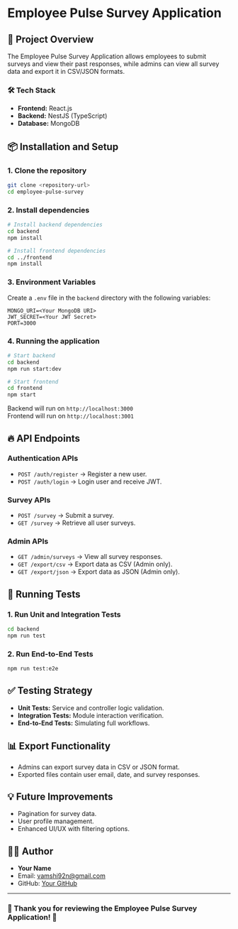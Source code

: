 
# Employee Pulse Survey Application

## 🚀 Project Overview
The Employee Pulse Survey Application allows employees to submit surveys and view their past responses, while admins can view all survey data and export it in CSV/JSON formats.

### 🛠️ Tech Stack
- **Frontend:** React.js
- **Backend:** NestJS (TypeScript)
- **Database:** MongoDB

## 📦 Installation and Setup
### 1. Clone the repository
```bash
git clone <repository-url>
cd employee-pulse-survey
```

### 2. Install dependencies
```bash
# Install backend dependencies
cd backend
npm install

# Install frontend dependencies
cd ../frontend
npm install
```

### 3. Environment Variables
Create a `.env` file in the `backend` directory with the following variables:
```
MONGO_URI=<Your MongoDB URI>
JWT_SECRET=<Your JWT Secret>
PORT=3000
```

### 4. Running the application
```bash
# Start backend
cd backend
npm run start:dev

# Start frontend
cd frontend
npm start
```

Backend will run on `http://localhost:3000`  
Frontend will run on `http://localhost:3001`

## 🔥 API Endpoints

### **Authentication APIs**
- `POST /auth/register` → Register a new user.
- `POST /auth/login` → Login user and receive JWT.

### **Survey APIs**
- `POST /survey` → Submit a survey.
- `GET /survey` → Retrieve all user surveys.

### **Admin APIs**
- `GET /admin/surveys` → View all survey responses.
- `GET /export/csv` → Export data as CSV (Admin only).
- `GET /export/json` → Export data as JSON (Admin only).

## 🧪 Running Tests
### 1. Run Unit and Integration Tests
```bash
cd backend
npm run test
```

### 2. Run End-to-End Tests
```bash
npm run test:e2e
```

## ✅ Testing Strategy
- **Unit Tests:** Service and controller logic validation.
- **Integration Tests:** Module interaction verification.
- **End-to-End Tests:** Simulating full workflows.

## 📊 Export Functionality
- Admins can export survey data in CSV or JSON format.
- Exported files contain user email, date, and survey responses.

## 💡 Future Improvements
- Pagination for survey data.
- User profile management.
- Enhanced UI/UX with filtering options.

## 👨‍💻 Author
- **Your Name**
- Email: vamshi92n@gmail.com
- GitHub: [Your GitHub](https://github.com/vamsineeluri1/employee-pulse-survey-app)

---

### 🎯 Thank you for reviewing the Employee Pulse Survey Application! 🚀
